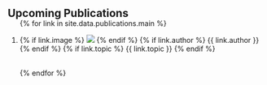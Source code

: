 <h2 id="up-publications" style="margin: 2px 0px -15px;">Upcoming Publications</h2>

<div class="up-publications">
<ol class="bibliography">

{% for link in site.data.publications.main %}

<li>
<div class="pub-row" style="display: flex; flex-wrap: wrap; margin-left: -15px; margin-right: -15px;">
  <div class="col-sm-3 abbr" style="position: relative;padding-right: 15px;padding-left: 15px; flex: 1 1 25%;">
    {% if link.image %} 
    <img src="{{ link.image }}" class="teaser img-fluid z-depth-1" style="width=100;height=40%">
    {% endif %}
    {% if link.author %} 
    <abbr class="badge">{{ link.author }}</abbr>
    {% endif %}
    {% if link.topic %} 
    <abbr class="badge">{{ link.topic }}</abbr>
    {% endif %}
  </div>
</div>
</li>

<br>

{% endfor %}

</ol>
</div>

